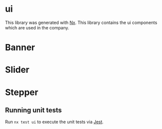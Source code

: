 # ui

This library was generated with [Nx](https://nx.dev).
This library contains the ui components which are used in the company.

# Banner

# Slider

# Stepper

## Running unit tests

Run `nx test ui` to execute the unit tests via [Jest](https://jestjs.io).
